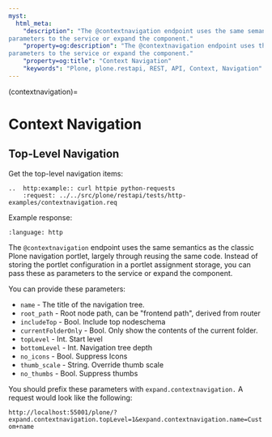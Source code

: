 ```yaml
---
myst:
  html_meta:
    "description": "The @contextnavigation endpoint uses the same semantics as the classic Plone navigation portlet. Instead of storing the portlet configuration in a portlet assignment storage, you can pass these as
parameters to the service or expand the component."
    "property=og:description": "The @contextnavigation endpoint uses the same semantics as the classic Plone navigation portlet. Instead of storing the portlet configuration in a portlet assignment storage, you can pass these as
parameters to the service or expand the component."
    "property=og:title": "Context Navigation"
    "keywords": "Plone, plone.restapi, REST, API, Context, Navigation"
---
```


(contextnavigation)=

# Context Navigation


## Top-Level Navigation

Get the top-level navigation items:

```{eval-rst}
..  http:example:: curl httpie python-requests
    :request: ../../src/plone/restapi/tests/http-examples/contextnavigation.req
```

Example response:

```{literalinclude} ../../src/plone/restapi/tests/http-examples/contextnavigation.resp
:language: http
```

The `@contextnavigation` endpoint uses the same semantics as the classic Plone navigation portlet, largely through reusing the same code.
Instead of storing the portlet configuration in a portlet assignment storage, you can pass these as
parameters to the service or expand the component.

You can provide these parameters:

- `name` - The title of the navigation tree.
- `root_path` - Root node path, can be "frontend path", derived from router
- `includeTop` - Bool. Include top nodeschema
- `currentFolderOnly` - Bool. Only show the contents of the current folder.
- `topLevel` - Int. Start level
- `bottomLevel` - Int. Navigation tree depth
- `no_icons` - Bool. Suppress Icons
- `thumb_scale` - String. Override thumb scale
- `no_thumbs` - Bool. Suppress thumbs

You should prefix these parameters with `expand.contextnavigation.`
A request would look like the following:

`http://localhost:55001/plone/?expand.contextnavigation.topLevel=1&expand.contextnavigation.name=Custom+name`
